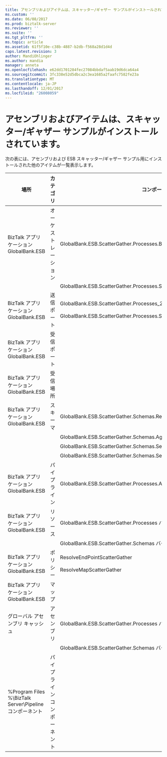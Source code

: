 ```yaml
---
title: アセンブリおよびアイテムは、スキャッター/ギャザー サンプルがインストールされている |Microsoft ドキュメント
ms.custom: ''
ms.date: 06/08/2017
ms.prod: biztalk-server
ms.reviewer: ''
ms.suite: ''
ms.tgt_pltfrm: ''
ms.topic: article
ms.assetid: 61f5f10e-c38b-4887-b2db-f568a28d1d4d
caps.latest.revision: 3
author: MandiOhlinger
ms.author: mandia
manager: anneta
ms.openlocfilehash: e62dd1701284fec27084bbdaf5aab19d6dca64a4
ms.sourcegitcommit: 3fc338e52d5dbca2c3ea1685a2faafc7582fe23a
ms.translationtype: MT
ms.contentlocale: ja-JP
ms.lasthandoff: 12/01/2017
ms.locfileid: "26008059"
---
```

# <a name="assemblies-and-artifacts-installed-by-the-scatter-gather-sample"></a>アセンブリおよびアイテムは、スキャッター/ギャザー サンプルがインストールされています。
次の表には、アセンブリおよび ESB スキャッター/ギャザー サンプル用にインストールされた他のアイテムが一覧表示します。  
  
|場所|カテゴリ|コンポーネントの名前とバージョン|  
|--------------|--------------|---------------------------------------|  
|BizTalk アプリケーション GlobalBank.ESB|オーケストレーション|GlobalBank.ESB.ScatterGather.Processes.Broker|  
|||GlobalBank.ESB.ScatterGather.Processes.ServiceDispatcher|  
|BizTalk アプリケーション GlobalBank.ESB|送信ポート|GlobalBank.ESB.ScatterGather.Processes_2.0.0.0_<br /><br /> GlobalBank.ESB.ScatterGather.Processes.ServiceDispatcher_ServiceRequestPort_d98186f1038d4721|  
|BizTalk アプリケーション GlobalBank.ESB|受信ポート||  
|BizTalk アプリケーション GlobalBank.ESB|受信場所||  
|BizTalk アプリケーション GlobalBank.ESB|スキーマ|GlobalBank.ESB.ScatterGather.Schemas.RequestMetaData バージョン 2.0.0.0 以降|  
|||GlobalBank.ESB.ScatterGather.Schemas.AggregatedResponse バージョン 2.0.0.0 以降|  
|||GlobalBank.ESB.ScatterGather.Schemas.ServiceResponse バージョン 2.0.0.0 以降|  
|||GlobalBank.ESB.ScatterGather.Schemas.ServicePayload バージョン 2.0.0.0 以降|  
|BizTalk アプリケーション GlobalBank.ESB|パイプライン|GlobalBank.ESB.ScatterGather.Processes.AggregatingPipeline バージョン 2.0.0.0 以降|  
|BizTalk アプリケーション GlobalBank.ESB|リソース|GlobalBank.ESB.ScatterGather.Processes バージョン 2.0.0.0 以降|  
|||GlobalBank.ESB.ScatterGather.Schemas バージョン 2.0.0.0 以降|  
|BizTalk アプリケーション GlobalBank.ESB|ポリシー|ResolveEndPointScatterGather<br /><br /> ResolveMapScatterGather|  
|BizTalk アプリケーション GlobalBank.ESB|マップ||  
|グローバル アセンブリ キャッシュ|アセンブリ|GlobalBank.ESB.ScatterGather.Processes バージョン 2.0.0.0 以降|  
|||GlobalBank.ESB.ScatterGather.Schemas バージョン 2.0.0.0 以降|  
|%Program Files %\\BizTalk Server\Pipeline コンポーネント|パイプライン コンポーネント||